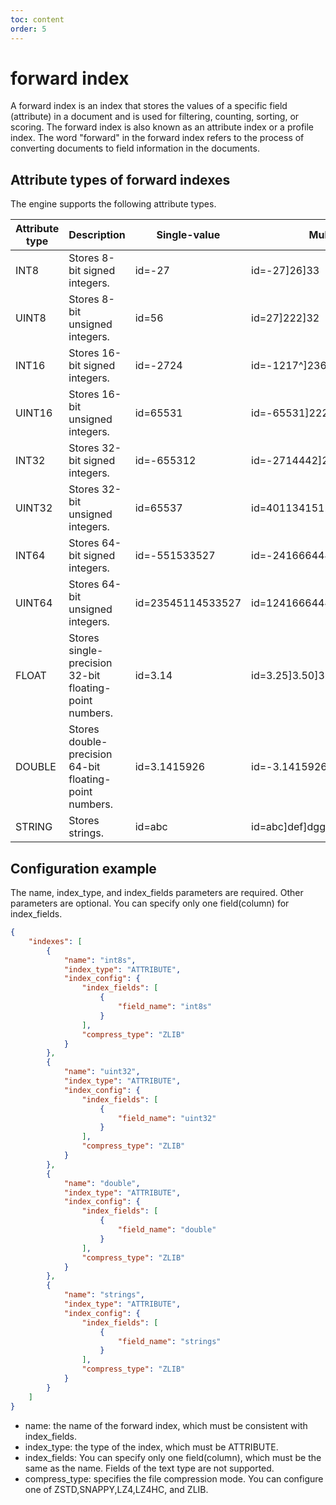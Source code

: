 ```yaml
---
toc: content
order: 5
---
```


# forward index

A forward index is an index that stores the values of a specific field (attribute) in a document and is used for filtering, counting, sorting, or scoring. The forward index is also known as an attribute index or a profile index. The word "forward" in the forward index refers to the process of converting documents to field information in the documents.
## Attribute types of forward indexes

The engine supports the following attribute types.

| Attribute type | Description | Single-value | Multivalue |
| --- | --- | --- | --- |
| INT8 | Stores 8-bit signed integers. | id=-27 | id=-27]26]33 |
| UINT8 | Stores 8-bit unsigned integers. | id=56 | id=27]222]32 |
| INT16 | Stores 16-bit signed integers. | id=-2724 | id=-1217^]236 |
| UINT16 | Stores 16-bit unsigned integers. | id=65531 | id=-65531]22236]0^]1 |
| INT32 | Stores 32-bit signed integers. | id=-655312 | id=-2714442]2344126]33441 |
| UINT32 | Stores 32-bit unsigned integers. | id=65537 | id=4011341512]26]33 |
| INT64 | Stores 64-bit signed integers. | id=-551533527 | id=-2416664447]236]133 |
| UINT64 | Stores 64-bit unsigned integers. | id=23545114533527 | id=12416664447]121436]2 |
| FLOAT | Stores single-precision 32-bit floating-point numbers. | id=3.14 | id=3.25]3.50]3.75 |
| DOUBLE | Stores double-precision 64-bit floating-point numbers. | id=3.1415926 | id=-3.1415926]26.1444]55.1441 |
| STRING | Stores strings. | id=abc | id=abc]def]dgg^]dd |


## Configuration example
The name, index_type, and index_fields parameters are required. Other parameters are optional.
You can specify only one field(column) for index_fields.
```json
{
    "indexes": [
        {
            "name": "int8s",
            "index_type": "ATTRIBUTE",
            "index_config": {
                "index_fields": [
                    {
                        "field_name": "int8s"
                    }
                ],
                "compress_type": "ZLIB"
            }
        },
        {
            "name": "uint32",
            "index_type": "ATTRIBUTE",
            "index_config": {
                "index_fields": [
                    {
                        "field_name": "uint32"
                    }
                ],
                "compress_type": "ZLIB"
            }
        },
        {
            "name": "double",
            "index_type": "ATTRIBUTE",
            "index_config": {
                "index_fields": [
                    {
                        "field_name": "double"
                    }
                ],
                "compress_type": "ZLIB"
            }
        },
        {
            "name": "strings",
            "index_type": "ATTRIBUTE",
            "index_config": {
                "index_fields": [
                    {
                        "field_name": "strings"
                    }
                ],
                "compress_type": "ZLIB"
            }
        }
    ]
}
```

- name: the name of the forward index, which must be consistent with index_fields.
- index_type: the type of the index, which must be ATTRIBUTE.
- index_fields: You can specify only one field(column), which must be the same as the name. Fields of the text type are not supported.
- compress_type: specifies the file compression mode. You can configure one of ZSTD,SNAPPY,LZ4,LZ4HC, and ZLIB.
